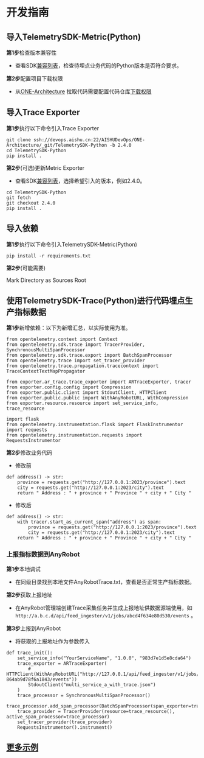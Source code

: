 # 开发指南

## 导入TelemetrySDK-Metric(Python)

**第1步**检查版本兼容性

- 查看SDK[兼容列表](../../../docs/compatibility.md)，检查待埋点业务代码的Python版本是否符合要求。

**第2步**配置项目下载权限

- 从[ONE-Architecture](https://devops.aishu.cn/AISHUDevOps/ONE-Architecture/_git/TelemetrySDK-Python)
  拉取代码需要配置代码仓库[下载权限](https://devops.aishu.cn/AISHUDevOps/AnyRobot/_git/Eyes_Docs?path=/可观测性开发者指南/TelemetrySDK开发者指南/Log/README.md&version=GBdevelop&_a=preview&anchor=sdk2.0-使用参考)

## 导入Trace Exporter

**第1步**执行以下命令引入Trace Exporter

```
git clone ssh://devops.aishu.cn:22/AISHUDevOps/ONE-Architecture/_git/TelemetrySDK-Python -b 2.4.0
cd TelemetrySDK-Python
pip install .
```

**第2步**(可选)更新Metric Exporter

- 查看SDK[兼容列表](../../../docs/compatibility.md)，选择希望引入的版本，例如2.4.0。

```
cd TelemetrySDK-Python
git fetch
git checkout 2.4.0
pip install .
```

## 导入依赖

**第1步**执行以下命令引入TelemetrySDK-Metric(Python)

```
pip install -r requirements.txt
```

**第2步**(可能需要)

Mark Directory as Sources Root

## 使用TelemetrySDK-Trace(Python)进行代码埋点生产指标数据

**第1步**新增依赖：以下为新增汇总，以实际使用为准。

```
from opentelemetry.context import Context
from opentelemetry.sdk.trace import TracerProvider, SynchronousMultiSpanProcessor
from opentelemetry.sdk.trace.export import BatchSpanProcessor
from opentelemetry.trace import set_tracer_provider
from opentelemetry.trace.propagation.tracecontext import TraceContextTextMapPropagator

from exporter.ar_trace.trace_exporter import ARTraceExporter, tracer
from exporter.config.config import Compression
from exporter.public.client import StdoutClient, HTTPClient
from exporter.public.public import WithAnyRobotURL, WithCompression
from exporter.resource.resource import set_service_info, trace_resource

import flask
from opentelemetry.instrumentation.flask import FlaskInstrumentor
import requests
from opentelemetry.instrumentation.requests import RequestsInstrumentor
```

**第2步**修改业务代码

- 修改前

```
def address() -> str:
    province = requests.get("http://127.0.0.1:2023/province").text
    city = requests.get("http://127.0.0.1:2023/city").text
    return " Address : " + province + " Province " + city + " City "
```

- 修改后

```
def address() -> str:
    with tracer.start_as_current_span("address") as span:
        province = requests.get("http://127.0.0.1:2023/province").text
        city = requests.get("http://127.0.0.1:2023/city").text
    return " Address : " + province + " Province " + city + " City "
```

### 上报指标数据到AnyRobot

**第1步**本地调试

- 在同级目录找到本地文件AnyRobotTrace.txt，查看是否正常生产指标数据。

**第2步**获取上报地址

- 在AnyRobot管理端创建Trace采集任务并生成上报地址供数据源端使用，如`http://a.b.c.d/api/feed_ingester/v1/jobs/abcd4f634e80d530/events` 。

**第3步**上报到AnyRobot

- 将获取的上报地址作为参数传入

```
def trace_init():
    set_service_info("YourServiceName", "1.0.0", "983d7e1d5e8cda64")
    trace_exporter = ARTraceExporter(
        # HTTPClient(WithAnyRobotURL("http://127.0.0.1/api/feed_ingester/v1/jobs/job-864ab9d78f6a1843/events"))
        StdoutClient("multi_service_a_with_trace.json")
    )
    trace_processor = SynchronousMultiSpanProcessor()
    trace_processor.add_span_processor(BatchSpanProcessor(span_exporter=trace_exporter))
    trace_provider = TracerProvider(resource=trace_resource(), active_span_processor=trace_processor)
    set_tracer_provider(trace_provider)
    RequestsInstrumentor().instrument()
```

## [更多示例](https://devops.aishu.cn/AISHUDevOps/ONE-Architecture/_git/TelemetrySDK-Python?path=%2Fexporter%2Far_trace%2Fexamples%2Fone_service.py)
